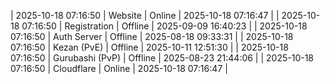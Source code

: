| 2025-10-18 07:16:50 | Website | Online | 2025-10-18 07:16:47 |
| 2025-10-18 07:16:50 | Registration | Offline | 2025-09-09 16:40:23 |
| 2025-10-18 07:16:50 | Auth Server | Offline | 2025-08-18 09:33:31 |
| 2025-10-18 07:16:50 | Kezan (PvE) | Offline | 2025-10-11 12:51:30 |
| 2025-10-18 07:16:50 | Gurubashi (PvP) | Offline | 2025-08-23 21:44:06 |
| 2025-10-18 07:16:50 | Cloudflare | Online | 2025-10-18 07:16:47 |
